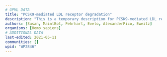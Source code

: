 ```yaml
---
# GPML DATA
title: "PCSK9-mediated LDL receptor degradation"
description: "This is a temporary description for PCSK9-mediated LDL receptor degradation"
authors: [Susan, MaintBot, Fehrhart, Evelo, AlexanderPico, Eweitz]
organisms: [Homo sapiens]
# ADDITIONAL DATA
last-edited: 2021-05-11
communities: []
wpid: "WP2846"
---
```

